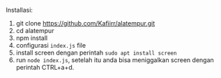Installasi:

1. git clone https://github.com/Kafiirr/alatempur.git
2. cd alatempur
3. npm install
4. configurasi ``index.js`` file
5. install screen dengan perintah ``sudo apt install screen``
6. run ``node index.js``, setelah itu anda bisa meniggalkan screen dengan perintah CTRL+a+d.
